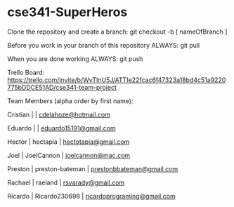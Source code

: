 # cse341-SuperHeros

Clone the repository and create a branch: 
git checkout -b [ nameOfBranch ]

Before you work in your branch of this repository ALWAYS: 
git pull

When you are done working ALWAYS:
git push



Trello Board:
https://trello.com/invite/b/WvTInU5J/ATTIe22fcac6f47323a18bd4c51a9220775bDDCE51AD/cse341-team-project



Team Members (alpha order by first name):

Cristian |  | cdelahoze@hotmail.com

Eduardo | | eduardo15191@gmail.com

Hector | hectapia | hectotapia@gmail.com

Joel | JoelCannon | joelcannon@mac.com

Preston | preston-bateman | prestonbbateman@gmail.com

Rachael | raeland | rsvarady@gmail.com

Ricardo | Ricardo230698 | ricardoprograming@gmail.com
